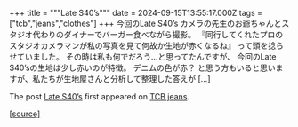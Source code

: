 +++
title = """Late S40’s"""
date = 2024-09-15T13:55:17.000Z
tags = ["tcb","jeans","clothes"]
+++
今回のLate S40’s カメラの先生のお爺ちゃんとスタジオ代わりのダイナーでバーガー食べながら撮影。 『同行してくれたプロのスタジオカメラマンが私の写真を見て何故か生地が赤くなるね』 って頭を捻らせていました。 その時は私も何でだろう…と思ってたんですが、 今回のLate S40’sの生地は少し赤いのが特徴。 デニムの色が赤？ と思う方もいると思いますが、私たちが生地屋さんと分析して整理した答えが \[…\]

The post [Late S40’s](http://tcbjeans.com/2024/09/15/49135) first appeared on [TCB jeans](http://tcbjeans.com).

[[source]](http://tcbjeans.com/2024/09/15/49135)
